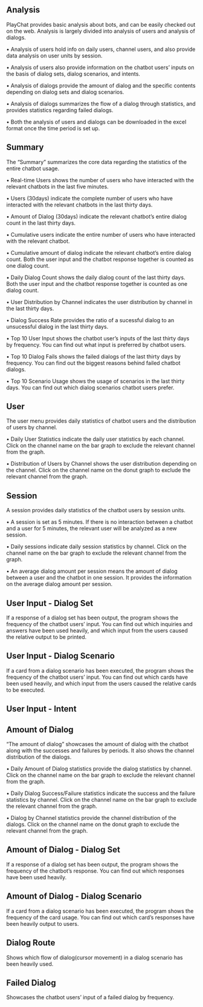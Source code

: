 ## Analysis

PlayChat provides basic analysis about bots, and can be easily checked out on the web. Analysis is largely divided into analysis of users and analysis of dialogs.

• Analysis of users hold info on daily users, channel users, and also provide data analysis on user  units by session.

• Analysis of users also provide information on the chatbot users’ inputs on the basis of dialog sets, dialog scenarios, and intents.

• Analysis of dialogs provide the amount of dialog and the specific contents depending on dialog sets and dialog scenarios.

• Analysis of dialogs summarizes the flow of a dialog through statistics, and provides statistics regarding failed dialogs.

• Both the analysis of users and dialogs can be downloaded in the excel format once the time period is set up.

## Summary

The “Summary” summarizes the core data regarding the statistics of the entire chatbot usage.

• Real-time Users shows the number of users who have interacted with the relevant chatbots in the last five minutes.

• Users (30days) indicate the complete number of users who have interacted with the relevant chatbots in the last thirty days.

• Amount of Dialog (30days) indicate the relevant chatbot’s entire dialog count in the last thirty days.

• Cumulative users indicate the entire number of users who have interacted with the relevant chatbot.

• Cumulative amount of dialog indicate the relevant chatbot’s entire dialog count. Both the user input and the chatbot response together is counted as one dialog count.

• Daily Dialog Count shows the daily dialog count of the last thirty days. Both the user input and the chatbot response together is counted as one dialog count.

• User Distribution by Channel indicates the user distribution by channel in the last thirty days.

• Dialog Success Rate provides the  ratio of a sucessful dialog to an unsucessful dialog in the last thirty days.

• Top 10 User Input shows the chatbot user’s inputs of the last thirty days by frequency. You can find out what input is preferred by chatbot users.

• Top 10 Dialog Fails shows the failed dialogs of the last thirty days by frequency. You can find out the biggest reasons behind failed chatbot dialogs.

• Top 10 Scenario Usage shows the usage of scenarios in the last thirty days. You can find out which dialog scenarios chatbot users prefer.

## User

The user menu provides daily statistics of chatbot users and the distribution of users by channel.

• Daily User Statistics indicate the daily user statistics by each channel. Click on the channel name on the bar graph to exclude the relevant channel from the graph.

• Distribution of Users by Channel  shows the user distribution depending on the channel. Click on the channel name on the donut graph to exclude the relevant channel from the graph.

## Session

A session provides daily statistics of the chatbot users  by session units.

• A session is set as 5 minutes. If there is no interaction between a chatbot and a user for 5 minutes, the relevant user will be analyzed as a new session.

• Daily sessions indicate daily session statistics by channel. Click on the channel name on the bar graph to exclude the relevant channel from the graph.

• An average dialog amount per session means the amount of dialog between a user and the chatbot in one session. It provides the information on the average dialog amount per session.

## User Input - Dialog Set

If a response of a dialog set has been output, the program shows the frequency of the chatbot users’ input. You can find out which inquiries and answers have been used heavily, and which input from the users caused the relative output to be printed.

## User Input - Dialog Scenario

If a card from a dialog scenario has been executed, the program shows the frequency of the chatbot users’ input. You can find out which cards have been used heavily, and which input from the users caused the relative cards to be executed.

## User Input - Intent

## Amount of Dialog

“The amount of dialog” showcases the amount of dialog with the chatbot along with the successes and failures by periods. It also shows the channel distribution of the dialogs.

• Daily Amount of Dialog statistics provide the dialog statistics by channel. Click on the channel name on the bar graph to exclude the relevant channel from the graph.

• Daily Dialog Success/Failure statistics indicate the success and the failure statistics by channel. Click on the channel name on the bar graph to exclude the relevant channel from the graph.

• Dialog by Channel statistics provide the channel distribution of the dialogs. Click on the channel name on the donut graph to exclude the relevant channel from the graph.

## Amount of Dialog - Dialog Set

If a response of a dialog set has been output, the program shows the frequency of the chatbot’s response. You can find out which responses have been used heavily.

## Amount of Dialog - Dialog Scenario

If a card from a dialog scenario has been executed, the program shows the frequency of the card usage. You can find out which card’s responses have been heavily output to users.

## Dialog Route

Shows which flow of dialog(cursor movement) in a dialog scenario has been heavily used.

## Failed Dialog

Showcases the chatbot users’ input of a failed dialog by frequency.
